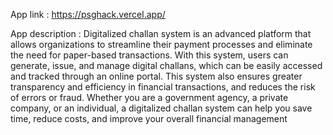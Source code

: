 App link : https://psghack.vercel.app/


App description : Digitalized challan system is an advanced platform that allows organizations to streamline their payment processes and eliminate the need for paper-based transactions. With this system, users can generate, issue, and manage digital challans, which can be easily accessed and tracked through an online portal. This system also ensures greater transparency and efficiency in financial transactions, and reduces the risk of errors or fraud. Whether you are a government agency, a private company, or an individual, a digitalized challan system can help you save time, reduce costs, and improve your overall financial management
